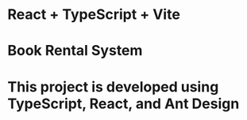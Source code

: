 # React + TypeScript + Vite
# Book Rental System
# This project is developed using TypeScript, React, and Ant Design
